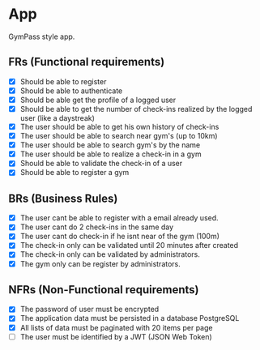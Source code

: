 # App

GymPass style app.

## FRs (Functional requirements)

- [x] Should be able to register
- [x] Should be able to authenticate
- [x] Should be able get the profile of a logged user
- [x] Should be able to get the number of check-ins realized by the logged user (like a daystreak)
- [x] The user should be able to get his own history of check-ins
- [x] The user should be able to search near gym's (up to 10km)
- [x] The user should be able to search gym's by the name
- [x] The user should be able to realize a check-in in a gym
- [x] Should be able to validate the check-in of a user
- [x] Should be able to register a gym

## BRs (Business Rules)

- [x] The user cant be able to register with a email already used.
- [x] The user cant do 2 check-ins in the same day
- [x] The user cant do check-in if he isnt near of the gym (100m)
- [x] The check-in only can be validated until 20 minutes after created
- [x] The check-in only can be validated by administrators.
- [x] The gym only can be register by administrators.

## NFRs (Non-Functional requirements)

- [x] The password of user must be encrypted
- [x] The application data must be persisted in a database PostgreSQL
- [x] All lists of data must be paginated with 20 items per page
- [ ] The user must be identified by a JWT (JSON Web Token)
